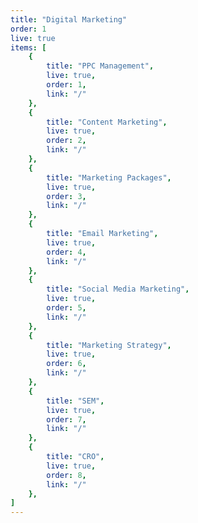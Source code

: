 ```yaml
---
title: "Digital Marketing"
order: 1
live: true
items: [
    {
        title: "PPC Management",
        live: true,
        order: 1,
        link: "/"
    },
    {
        title: "Content Marketing",
        live: true,
        order: 2,
        link: "/"
    },
    {
        title: "Marketing Packages",
        live: true,
        order: 3,
        link: "/"
    },
    {
        title: "Email Marketing",
        live: true,
        order: 4,
        link: "/"
    },
    {
        title: "Social Media Marketing",
        live: true,
        order: 5,
        link: "/"
    },
    {
        title: "Marketing Strategy",
        live: true,
        order: 6,
        link: "/"
    },
    {
        title: "SEM",
        live: true,
        order: 7,
        link: "/"
    },
    {
        title: "CRO",
        live: true,
        order: 8,
        link: "/"
    },
]
---
```

